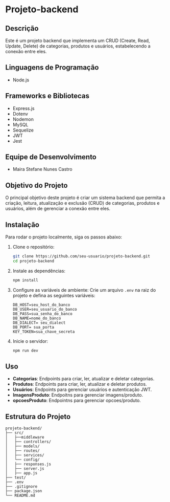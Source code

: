 # Projeto-backend

## Descrição

Este é um projeto backend que implementa um CRUD (Create, Read, Update, Delete) de categorias, produtos e usuários, estabelecendo a conexão entre eles.

## Linguagens de Programação

- Node.js

## Frameworks e Bibliotecas

- Express.js
- Dotenv
- Nodemon
- MySQL
- Sequelize
- JWT
- Jest

## Equipe de Desenvolvimento

- Maira Stefane Nunes Castro

## Objetivo do Projeto

O principal objetivo deste projeto é criar um sistema backend que permita a criação, leitura, atualização e exclusão (CRUD) de categorias, produtos e usuários, além de gerenciar a conexão entre eles.

## Instalação

Para rodar o projeto localmente, siga os passos abaixo:

1. Clone o repositório:
    ```bash
    git clone https://github.com/seu-usuario/projeto-backend.git
    cd projeto-backend
    ```

2. Instale as dependências:
    ```bash
    npm install
    ```

3. Configure as variáveis de ambiente:
    Crie um arquivo `.env` na raiz do projeto e defina as seguintes variáveis:
    ```
    DB_HOST=seu_host_do_banco
    DB_USER=seu_usuario_do_banco
    DB_PASS=sua_senha_do_banco
    DB_NAME=nome_do_banco
    DB_DIALECT= seu_dialect
    DB_PORT= sua_porta
    KEY_TOKEN=sua_chave_secreta
    ```

4. Inicie o servidor:
    ```bash
    npm run dev
    ```


## Uso

- **Categorias**: Endpoints para criar, ler, atualizar e deletar categorias.
- **Produtos**: Endpoints para criar, ler, atualizar e deletar produtos.
- **Usuários**: Endpoints para gerenciar usuários e autenticação JWT.
- **ImagensProduto**: Endpoitns para gerenciar imagens/produto.
- **opcoesProduto**: Endpointns para gerenciar opcoes/produto.
## Estrutura do Projeto

```plaintext
projeto-backend/
├── src/
│   ├──middleware
│   ├── controllers/
│   ├── models/
│   ├── routes/
│   ├── services/
│   └── config/
│   ├── responses.js
│   ├── server.js
│   ├── app.js
├── test/
├── .env
├── .gitignore
├── package.json
└── README.md

